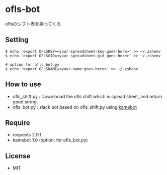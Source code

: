 # ofls-bot
oflsのシフト表を持ってくる

## Setting
```
$ echo 'export OFLSKEY=<your-spreadsheet-key-goes-here>' >> ~/.zshenv
$ echo 'export OFLSGID=<your-spreadsheet-gid-goes-here>' >> ~/.zshenv

# option for ofls_bot.py
$ echo 'export OFLSNAME=<your-name-goes-here>' >> ~/.zshenv
```

## How to use
- ofls_shift.py : Downlooad the ofls shift which is splead sheet, and return good string.
- ofls_bot.py : slack bot based on ofls_shift.py using [kamebot](https://github.com/masaponto/kamebot)

## Require
- requests 2.9.1
- kamebot 1.0 (option: for ofls_bot.py)

## License
- MIT
